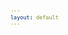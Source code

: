 ```yaml
---
layout: default
---
```

<!-- VARIABLES -->
<script>
    //
    //CANCION
    var cancion = "FWLR & BRDGS - Suspicious";
    //
    //WALLPAPER
    var titulo = "Artstation";
    var texto = "Shal. E";
    var wfuente = "https://www.artstation.com/artwork/nYYWxe";
    //
    //PISTAS
    var vocals = "";
    var instrumental = "";
    //
    //VIDEO LOSSELESS
    var videoText = "Catbox"; 
    var videoLink = "https://files.catbox.moe/6lu1qo.mp4";
    //
    //ARTISTA 1
    var artist = "FWLR";
    var tidal = "https://tidal.com/browse/artist/7440315";
    var spotify = "https://open.spotify.com/artist/1bgWqGp78w6C8CNPvD6Qlo";
    var instagram = "https://www.instagram.com/fwlrmusic/";
    var twitter = "https://twitter.com/FWLRmusic";
    var soundcloud = "https://soundcloud.com/fwlrmusic";
    var website = "https://www.fwlrmusic.com/";
    var facebook = "https://www.facebook.com/FWLRmusic";
    var youtube = "https://www.youtube.com/channel/UCBUnHKn15yw90iJNIfc2B4A";
    var discord = "";
    //
    //ARTISTA 2
    var artist2 = "BRDGS";
    var tidal2 = "https://tidal.com/browse/artist/8510317";
    var spotify2 = "https://open.spotify.com/artist/3yHcgChNW7jVTvgBfgrTeT";
    var instagram2 = "https://www.instagram.com/brdgsmsc/";
    var twitter2 = "https://twitter.com/brdgsmsc";
    var soundcloud2 = "https://soundcloud.com/brdgsmsc";
    var website2 = "https://www.brdgsmsc.com/";
    var facebook2 = "https://www.facebook.com/brdgs";
    var youtube2 = "https://www.youtube.com/channel/UCfUY1Y60grOtUOvI__biIlg";
    var discord2 = "";
    //
    //ARTISTA 3
    var artist3 = "";
    var tidal3 = "";
    var spotify3 = "";
    var instagram3 = "";
    var twitter3 = "";
    var soundcloud3 = "";
    var website3 = "";
    var facebook3 = "";
    var youtube3 = "";
    var discord3 = "";
   //
</script>
<!-- ESTILOS -->

<head>
    <style>
        body {
            font-family: "Times New Roman", Times, serif;
            font-size: 62.5%;
            width: 100%;
        }

        table {
            border-collapse: collapse;
            font-size: 1rem;
            width: 120ch;
        }

        th,
        td {
            padding: 8px;
        }

        tr td:first-child {
            text-align: right;
        }

        tr td:nth-child(2) {
            text-align: left;
        }

        .titulo {
            text-align: center;
        }

        .ingles {
            text-align: right;
            width: 50%;
        }

        .espanol {
            text-align: left;
            width: 50%;
        }

        .borde-derecho {
            border-right: 1px solid black;
        }

        .mitad-tamano {
            font-size: 50%;
            display: block;
            margin-top: -2px;
            margin-bottom: 0px;
        }

        .top-align {
            vertical-align: top;
        }

        .align-left {
            text-align: left;
        }

        .mid-align {
            vertical-align: middle;
        }

        .tab {
            display: inline-block;
            margin-left: 1.5rem;
        }
    </style>
</head>
<!-- CUERPO CON LA TABLA -->

<body>
    <table>
        <tr>
            <th colspan="4" class="titulo">Título</th>
        </tr>
        <tr>
            <th colspan="2" class="ingles borde-derecho">English</th>
            <th colspan="2" class="espanol">Español</th>
        </tr>
        <!-- INICIAR AQUI LA LETRA <td colspan="2"> -->
        <table><tbody><tr><td colspan="2">I got it so bad</td><td colspan="2">Estoy tan enamorado</td></tr><tr><td colspan="2">I got it bad for you</td><td colspan="2">Estoy enormemente enamorado de ti</td></tr><tr><td colspan="2">You give me good love</td><td colspan="2">Me entregas tanto amor</td></tr><tr><td colspan="2">You're like a dream come true</td><td colspan="2">Eres como un sueño hecho realidad</td></tr><tr><td colspan="2">They say it won't last</td><td colspan="2">Dicen que no tenemos futuro</td></tr><tr><td colspan="2">They say you're wild and free</td><td colspan="2">Te describen como salvaje y libre</td></tr><tr><td colspan="2">I know you never were a one man woman</td><td colspan="2">Sé que eres una mujer sin ataduras en el amor</td></tr><tr><td colspan="2">I was hoping that you'd give that all up for me</td><td colspan="2">Deseaba que renunciaras a todo por mí</td></tr><tr><td colspan="2">ㅤ</td><td colspan="2">ㅤ</td></tr><tr><td colspan="2">I get so confused</td><td colspan="2">Me siento tan confundido</td></tr><tr><td colspan="2">I love it when it's only me and you</td><td colspan="2">Pero amo cuando somos solo tú y yo</td></tr><tr><td colspan="2">And all the things we know we shouldn't do</td><td colspan="2">Y hacemos todas esas cosas que sabemos que no deberíamos</td></tr><tr><td colspan="2">This is way too good, it can't be true</td><td colspan="2">Esto es demasiado bueno para ser verdad</td></tr><tr><td colspan="2">ㅤ</td><td colspan="2">ㅤ</td></tr><tr><td colspan="2">So tell me what your game is, what your game is, girl</td><td colspan="2">Dime cuál es tu estrategia, a qué juegas, chica</td></tr><tr><td colspan="2">When you touch me feels so good, I can't contain it (I can't contain it)</td><td colspan="2">Cuando me tocas se siente tan bien que no puedo contenerme (No puedo contenerme)</td></tr><tr><td colspan="2">When you love me I'm so high, so confident, yeah (So confident)</td><td colspan="2">Tu amor me hace sentir tan bien, lleno de confianza, sí (Lleno de confianza)</td></tr><tr><td colspan="2">When you say I'm the only one, I must admit it (I must admit it)</td><td colspan="2">Cuando dices que soy el único, debo admitir que (Debo admitir que)</td></tr><tr><td colspan="2">I get suspicious, just a little suspicious</td><td colspan="2">Me invade una sospecha, solo un poco de sospecha.</td></tr><tr><td colspan="2">ㅤ</td><td colspan="2">ㅤ</td></tr><tr><td colspan="2">I shouldn't doubt you</td><td colspan="2">No debería desconfiar de ti</td></tr><tr><td colspan="2">I'm all up in my head</td><td colspan="2">Solo estoy muy confundido</td></tr><tr><td colspan="2">When I'm without you</td><td colspan="2">Cuando no estoy contigo</td></tr><tr><td colspan="2">I start to lose my shit</td><td colspan="2">Empiezo a perder el control</td></tr><tr><td colspan="2">I've just been hurt before</td><td colspan="2">Es solo que ya he sido lastimado antes</td></tr><tr><td colspan="2">A stranger's t-shirt on my bedroom floor</td><td colspan="2">Con una camiseta de un desconocido en la habitación</td></tr><tr><td colspan="2">Excuse me for being suspicious, it's just</td><td colspan="2">Disculpa mis sospechas, es solo que...</td></tr><tr><td colspan="2">ㅤ</td><td colspan="2">ㅤ</td></tr><tr><td colspan="2">That I get so confused</td><td colspan="2">Me siento tan confundido</td></tr><tr><td colspan="2">I love it when it's only me and you</td><td colspan="2">Pero amo cuando somos solo tú y yo</td></tr><tr><td colspan="2">And all the things we know we shouldn't do</td><td colspan="2">Y hacemos todas esas cosas que sabemos que no deberíamos</td></tr><tr><td colspan="2">This is way too good, it can't be true</td><td colspan="2">Esto es demasiado bueno para ser verdad</td></tr><tr><td colspan="2">ㅤ</td><td colspan="2">ㅤ</td></tr><tr><td colspan="2">So tell me what your game is, what your game is, girl</td><td colspan="2">Dime cuál es tu estrategia, a qué juegas, chica</td></tr><tr><td colspan="2">When you touch me feels so good, I can't contain it (I can't contain it)</td><td colspan="2">Cuando me tocas se siente tan bien que no puedo contenerme (No puedo contenerme)</td></tr><tr><td colspan="2">When you love me I'm so high, so confident, yeah (So confident)</td><td colspan="2">Tu amor me hace sentir tan bien, lleno de confianza, sí (Lleno de confianza)</td></tr><tr><td colspan="2">When you say I'm the only one, I must admit it (I must admit it)</td><td colspan="2">Cuando dices que soy el único, debo admitir que (Debo admitir que)</td></tr><tr><td colspan="2">I get suspicious, just a little suspicious</td><td colspan="2">Me invade una sospecha, solo un poco de sospecha.</td></tr><tr><td colspan="2">ㅤ</td><td colspan="2">ㅤ</td></tr><tr><td colspan="2">I get suspicious, just a little suspicious</td><td colspan="2">Me invade una sospecha, solo un poco de sospecha</td></tr><tr><td colspan="2">I get suspicious, just a little suspicious</td><td colspan="2">Me invade una sospecha, solo un poco de sospecha</td></tr><tr><td colspan="2">ㅤ</td><td colspan="2">ㅤ</td></tr><tr><td colspan="2">So tell me what your game is, what your game is</td><td colspan="2">Dime cuál es tu estrategia, a qué juegas, chica</td></tr><tr><td colspan="2">'Cause I haven't slept for days, not slept for days, yeah</td><td colspan="2">Porque no he dormido por días, no he dormido por días, lo sé</td></tr><tr><td colspan="2">Baby, love is never painless, never painless, no</td><td colspan="2">Cariño, el amor nunca es tan sencillo, tan sencillo, no</td></tr><tr><td colspan="2">Excuse me for being suspicious (Excuse me for being suspicious)</td><td colspan="2">Disculpa mis sospechas (Disculpa mis sospechas)</td></tr><tr><td colspan="2">ㅤ</td><td colspan="2">ㅤ</td></tr><tr><td colspan="2">(I can't contain it, I can't contain it)</td><td colspan="2">(No puedo contenerme, no puedo contenerme)</td></tr><tr><td colspan="2">(I can't contain it, I can't contain it)</td><td colspan="2">(No puedo contenerme, no puedo contenerme)</td></tr><tr><td colspan="2">ㅤ</td><td colspan="2">ㅤ</td></tr><tr><td colspan="2">When you touch me feels so good, I can't contain it (I can't contain it)</td><td colspan="2">Cuando me tocas se siente tan bien que no puedo contenerme (No puedo contenerme)</td></tr><tr><td colspan="2">When you love me I'm so high, so confident (So confident)</td><td colspan="2">Tu amor me hace sentir tan bien, lleno de confianza, sí (Lleno de confianza)</td></tr><tr><td colspan="2">When you say I'm the only one, I must admit it (I must admit it)</td><td colspan="2">Cuando dices que soy el único, debo admitir que (Debo admitir que)</td></tr><tr><td colspan="2">I get suspicious, just a little suspicious</td><td colspan="2">Me invade una sospecha, solo un poco de sospecha.</td></tr><tr><td colspan="2">ㅤ</td><td colspan="2">ㅤ</td></tr><tr><td colspan="2">I get suspicious (I get suspicious)</td><td colspan="2">Me invade una sospecha (Me invade una sospecha)</td></tr><tr><td colspan="2">Just a little suspicious (Just a little suspicious)</td><td colspan="2">Solo un poco de sospecha (Solo un poco de sospecha)</td></tr><tr><td colspan="2">I get suspicious (I get suspicious)</td><td colspan="2">Me invade una sospecha (Me invade una sospecha)</td></tr><tr><td colspan="2">Just a little suspicious (Just a little suspicious)</td><td colspan="2">Solo un poco de sospecha (Solo un poco de sospecha)</td></tr><tr><td colspan="2">I get suspicious (Oh, suspicious)</td><td colspan="2">Me invade una sospecha (Oh, una sospecha)</td></tr><tr><td colspan="2">Just a little suspicious (Just a little suspicious)</td><td colspan="2">Solo un poco de sospecha (Solo un poco de sospecha)</td></tr><tr><td colspan="2">I get suspicious (I get suspicious)</td><td colspan="2">Me invade una sospecha (Me invade una sospecha)</td></tr><tr><td colspan="2">Just a little suspicious (Just a little suspicious)</td><td colspan="2">Solo un poco de sospecha (Solo un poco de sospecha)</td></tr></tbody></table>
        <!-- FINAL DE LA LETRA <td colspan="2"> -->
        <tr>
            <td class="top-align align-left" style="text-align: left;"><span id="spanWallpaper"><b>Wallpaper:</b><span class="mitad-tamano">(Usado
                        en mi
                        video)</span><span id="FuenteW1">Placeholder</span></span>
            </td>
            <td class="top-align" style="text-align: left;"><span id="UrlsArtista1"></span></td>
            <td class="top-align" style="text-align: right;">Interpretación por: <b>Argel H</b><br>Redes:<br><a
                    href="https://linktr.ee/iamargelh" target="_blank">linktr.ee/iamargelh</a></td>
            <td class="top-align align-left"><img src="https://i.imgur.com/RQLfOkU.gif" width="80ch"></td>
        </tr>
    </table>
    <!-- INFIERNO DE LOS SCIRPT -->
    <script>
        var tituloc = document.querySelector(".titulo");
        tituloc.textContent = cancion;
        tituloc.style.textAlign = "center";
        document.title = "(ArgelH-Subs) " + cancion;
        var fuenteW1 = document.getElementById("FuenteW1");
        fuenteW1.innerHTML = titulo + ": ";
        var enlace = document.createElement("a");
        var link = document.querySelector("link[rel~='icon']");
        link = document.createElement("link");
        link.rel = "icon";
        document.head.appendChild(link);
        link.href = "https://i.imgur.com/jycGdTy.png";
        if (wfuente) {
            enlace.href = wfuente;
            enlace.target = "_blank";
        }
        enlace.textContent = texto;
        enlace.style.fontStyle = "italic";
        fuenteW1.appendChild(enlace);
        if (vocals || instrumental) {
            var spanWallpaper = document.getElementById("spanWallpaper");
            spanWallpaper.appendChild(document.createElement("br"));
            var audiosSpan = document.createElement("span");
            audiosSpan.innerHTML = "<strong>Audios:</strong>";
            spanWallpaper.parentNode.insertBefore(audiosSpan, spanWallpaper.nextSibling);
            var extractedText = document.createElement("span");
            extractedText.textContent = "(Extraídos de la canción)";
            extractedText.style.fontSize = "50%";
            extractedText.style.display = "block";
            extractedText.style.marginTop = "-2px";
            extractedText.style.marginBottom = "0px";
            audiosSpan.appendChild(extractedText);
            if (vocals) {
                var vocalsLink = document.createElement("a");
                vocalsLink.href = vocals;
                vocalsLink.target = "_blank";
                vocalsLink.textContent = "Acapella";
                audiosSpan.appendChild(vocalsLink);
                audiosSpan.appendChild(document.createElement("br"));
            }
            if (instrumental) {
                var instrumentalLink = document.createElement("a");
                instrumentalLink.href = instrumental;
                instrumentalLink.target = "_blank";
                instrumentalLink.textContent = "Instrumental";
                audiosSpan.appendChild(instrumentalLink);
            }
        }
    </script>
    <script>
        var celdaUrlsArtista1 = document.getElementById("UrlsArtista1");
        var artistName = document.createElement("strong");
        artistName.textContent = artist + ":";
        celdaUrlsArtista1.appendChild(artistName);
        celdaUrlsArtista1.appendChild(document.createElement("br")); // AÑADE UN SALTO DE LINEA DESPUES DEL ARTISTA
        if (tidal) {
            var enlaceTidal = document.createElement("a");
            enlaceTidal.href = tidal;
            enlaceTidal.target = "_blank";
            enlaceTidal.textContent = "Tidal";
            celdaUrlsArtista1.appendChild(enlaceTidal);
            celdaUrlsArtista1.appendChild(document.createElement("br"));
        }
        if (spotify) {
            var UrlsArtista1potify = document.createElement("a");
            UrlsArtista1potify.href = spotify;
            UrlsArtista1potify.target = "_blank";
            UrlsArtista1potify.textContent = "Spotify";
            celdaUrlsArtista1.appendChild(UrlsArtista1potify);
            celdaUrlsArtista1.appendChild(document.createElement("br"));
        }
        if (soundcloud) {
            var UrlsArtista1oundCloud = document.createElement("a");
            UrlsArtista1oundCloud.href = soundcloud;
            UrlsArtista1oundCloud.target = "_blank";
            UrlsArtista1oundCloud.textContent = "SoundCloud";
            celdaUrlsArtista1.appendChild(UrlsArtista1oundCloud);
            celdaUrlsArtista1.appendChild(document.createElement("br"));
        }
        if (youtube) {
            var enlaceYouTube = document.createElement("a");
            enlaceYouTube.href = youtube;
            enlaceYouTube.target = "_blank";
            enlaceYouTube.textContent = "YouTube";
            celdaUrlsArtista1.appendChild(enlaceYouTube);
            celdaUrlsArtista1.appendChild(document.createElement("br"));
        }
        if (website) {
            var enlaceWebsite = document.createElement("a");
            enlaceWebsite.href = website;
            enlaceWebsite.target = "_blank";
            enlaceWebsite.textContent = "Website";
            celdaUrlsArtista1.appendChild(enlaceWebsite);
            celdaUrlsArtista1.appendChild(document.createElement("br"));
        }
        if (discord) {
            var enlacediscord = document.createElement("a");
            enlacediscord.href = discord;
            enlacediscord.target = "_blank";
            enlacediscord.textContent = "Discord";
            celdaUrlsArtista1.appendChild(enlacediscord);
            celdaUrlsArtista1.appendChild(document.createElement("br"));
        }
        if (instagram) {
            var enlaceInstagram = document.createElement("a");
            enlaceInstagram.href = instagram;
            enlaceInstagram.target = "_blank";
            enlaceInstagram.textContent = "Instagram";
            celdaUrlsArtista1.appendChild(enlaceInstagram);
            celdaUrlsArtista1.appendChild(document.createElement("br"));
        }
        if (facebook) {
            var enlaceFacebook = document.createElement("a");
            enlaceFacebook.href = facebook;
            enlaceFacebook.target = "_blank";
            enlaceFacebook.textContent = "Facebook";
            celdaUrlsArtista1.appendChild(enlaceFacebook);
            celdaUrlsArtista1.appendChild(document.createElement("br"));
        }
        if (twitter) {
            var enlacetwitter = document.createElement("a");
            enlacetwitter.href = twitter;
            enlacetwitter.target = "_blank";
            enlacetwitter.textContent = "Twitter";
            celdaUrlsArtista1.appendChild(enlacetwitter);
        }
    </script>
    <script>
        if (artist2) {
            var celdaUrlsArtista1 = document.getElementById("UrlsArtista1");
            celdaUrlsArtista1.appendChild(document.createElement("br"));
            celdaUrlsArtista1.appendChild(document.createElement("br"));
            var celdaUrlsArtista2 = document.createElement("span");
            celdaUrlsArtista2.id = "UrlsArtista2";
            celdaUrlsArtista1.parentNode.insertBefore(celdaUrlsArtista2, celdaUrlsArtista1.nextSibling);
            var artistName2 = document.createElement("strong");
            artistName2.textContent = artist2 + ":";
            celdaUrlsArtista2.appendChild(artistName2);
            celdaUrlsArtista2.appendChild(document.createElement("br"));
            if (tidal2) {
                var enlaceTidal = document.createElement("a");
                enlaceTidal.href = tidal2;
                enlaceTidal.target = "_blank";
                enlaceTidal.textContent = "Tidal";
                celdaUrlsArtista2.appendChild(enlaceTidal);
                celdaUrlsArtista2.appendChild(document.createElement("br"));
            }
            if (spotify2) {
                var UrlsArtista1potify = document.createElement("a");
                UrlsArtista1potify.href = spotify2;
                UrlsArtista1potify.target = "_blank";
                UrlsArtista1potify.textContent = "Spotify";
                celdaUrlsArtista2.appendChild(UrlsArtista1potify);
                celdaUrlsArtista2.appendChild(document.createElement("br"));
            }
            if (soundcloud2) {
                var UrlsArtista1oundCloud = document.createElement("a");
                UrlsArtista1oundCloud.href = soundcloud2;
                UrlsArtista1oundCloud.target = "_blank";
                UrlsArtista1oundCloud.textContent = "SoundCloud";
                celdaUrlsArtista2.appendChild(UrlsArtista1oundCloud);
                celdaUrlsArtista2.appendChild(document.createElement("br"));
            }
            if (youtube2) {
                var enlaceYouTube = document.createElement("a");
                enlaceYouTube.href = youtube2;
                enlaceYouTube.target = "_blank";
                enlaceYouTube.textContent = "YouTube";
                celdaUrlsArtista2.appendChild(enlaceYouTube);
                celdaUrlsArtista2.appendChild(document.createElement("br"));
            }
            if (website2) {
                var enlaceWebsite = document.createElement("a");
                enlaceWebsite.href = website;
                enlaceWebsite.target = "_blank";
                enlaceWebsite.textContent = "Website";
                celdaUrlsArtista2.appendChild(enlaceWebsite);
                celdaUrlsArtista2.appendChild(document.createElement("br"));
            }
            if (discord2) {
                var enlacediscord = document.createElement("a");
                enlacediscord.href = discord2;
                enlacediscord.target = "_blank";
                enlacediscord.textContent = "Discord";
                celdaUrlsArtista2.appendChild(enlacediscord);
                celdaUrlsArtista2.appendChild(document.createElement("br"));
            }
            if (instagram) {
                var enlaceInstagram = document.createElement("a");
                enlaceInstagram.href = instagram;
                enlaceInstagram.target = "_blank";
                enlaceInstagram.textContent = "Instagram";
                celdaUrlsArtista2.appendChild(enlaceInstagram);
                celdaUrlsArtista2.appendChild(document.createElement("br"));
            }
            if (facebook2) {
                var enlaceFacebook = document.createElement("a");
                enlaceFacebook.href = facebook2;
                enlaceFacebook.target = "_blank";
                enlaceFacebook.textContent = "Facebook";
                celdaUrlsArtista2.appendChild(enlaceFacebook);
                celdaUrlsArtista2.appendChild(document.createElement("br"));
            }
            if (twitter2) {
                var enlacetwitter = document.createElement("a");
                enlacetwitter.href = twitter2;
                enlacetwitter.target = "_blank";
                enlacetwitter.textContent = "Twitter";
                celdaUrlsArtista2.appendChild(enlacetwitter);
            }
        }
    </script>
    <script>
        if (artist3) {
            var celdaUrlsArtista2 = document.getElementById("UrlsArtista2");
            celdaUrlsArtista2.appendChild(document.createElement("br"));
            celdaUrlsArtista2.appendChild(document.createElement("br"));
            var celdaUrlsArtista3 = document.createElement("span");
            celdaUrlsArtista3.id = "UrlsArtista3";
            celdaUrlsArtista2.parentNode.insertBefore(celdaUrlsArtista3, celdaUrlsArtista2.nextSibling);
            var artistName3 = document.createElement("strong");
            artistName3.textContent = artist3 + ":";
            celdaUrlsArtista3.appendChild(artistName3);
            celdaUrlsArtista3.appendChild(document.createElement("br"));
            if (tidal3) {
                var enlaceTidal = document.createElement("a");
                enlaceTidal.href = tidal3;
                enlaceTidal.target = "_blank";
                enlaceTidal.textContent = "Tidal";
                celdaUrlsArtista3.appendChild(enlaceTidal);
                celdaUrlsArtista3.appendChild(document.createElement("br"));
            }
            if (spotify3) {
                var UrlsArtista1potify = document.createElement("a");
                UrlsArtista1potify.href = spotify3;
                UrlsArtista1potify.target = "_blank";
                UrlsArtista1potify.textContent = "Spotify";
                celdaUrlsArtista3.appendChild(UrlsArtista1potify);
                celdaUrlsArtista3.appendChild(document.createElement("br"));
            }
            if (soundcloud3) {
                var UrlsArtista1oundCloud = document.createElement("a");
                UrlsArtista1oundCloud.href = soundcloud;
                UrlsArtista1oundCloud.target = "_blank";
                UrlsArtista1oundCloud.textContent = "SoundCloud";
                celdaUrlsArtista3.appendChild(UrlsArtista1oundCloud);
                celdaUrlsArtista3.appendChild(document.createElement("br"));
            }
            if (youtube) {
                var enlaceYouTube = document.createElement("a");
                enlaceYouTube.href = youtube;
                enlaceYouTube.target = "_blank";
                enlaceYouTube.textContent = "YouTube";
                celdaUrlsArtista3.appendChild(enlaceYouTube);
                celdaUrlsArtista3.appendChild(document.createElement("br"));
            }
            if (website3) {
                var enlaceWebsite = document.createElement("a");
                enlaceWebsite.href = website3;
                enlaceWebsite.target = "_blank";
                enlaceWebsite.textContent = "Website";
                celdaUrlsArtista3.appendChild(enlaceWebsite);
                celdaUrlsArtista3.appendChild(document.createElement("br"));
            }
            if (discord3) {
                var enlacediscord = document.createElement("a");
                enlacediscord.href = discord3;
                enlacediscord.target = "_blank";
                enlacediscord.textContent = "Discord";
                celdaUrlsArtista3.appendChild(enlacediscord);
                celdaUrlsArtista3.appendChild(document.createElement("br"));
            }
            if (instagram3) {
                var enlaceInstagram = document.createElement("a");
                enlaceInstagram.href = instagram3;
                enlaceInstagram.target = "_blank";
                enlaceInstagram.textContent = "Instagram";
                celdaUrlsArtista3.appendChild(enlaceInstagram);
                celdaUrlsArtista3.appendChild(document.createElement("br"));
            }
            if (facebook3) {
                var enlaceFacebook = document.createElement("a");
                enlaceFacebook.href = facebook3;
                enlaceFacebook.target = "_blank";
                enlaceFacebook.textContent = "Facebook";
                celdaUrlsArtista3.appendChild(enlaceFacebook);
                celdaUrlsArtista3.appendChild(document.createElement("br"));
            }
            if (twitter3) {
                var enlacetwitter = document.createElement("a");
                enlacetwitter.href = twitter3;
                enlacetwitter.target = "_blank";
                enlacetwitter.textContent = "Twitter";
                celdaUrlsArtista3.appendChild(enlacetwitter);
            }
        }
    </script>
    <script>
        if (videoLink) {
            var audiosSpan = document.querySelector("#spanWallpaper + span");
            if (!audiosSpan) {
                audiosSpan = document.querySelector("#spanWallpaper");
            }
            var br = document.createElement("br");
            audiosSpan.parentNode.insertBefore(br, audiosSpan.nextSibling);
            var videoSpan = document.createElement("span");
            videoSpan.innerHTML = "<strong>Video Con Mejor Calidad:</strong>";
            br.parentNode.insertBefore(videoSpan, br.nextSibling);
            videoSpan.appendChild(document.createElement("br"));
            var videoLinkElement = document.createElement("a");
            videoLinkElement.href = videoLink;
            videoLinkElement.target = "_blank";
            videoLinkElement.textContent = videoText;
            videoSpan.appendChild(videoLinkElement);
        }
    </script>
</body>